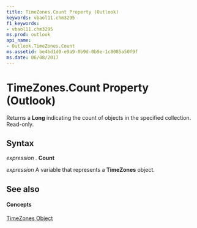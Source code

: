 ```yaml
---
title: TimeZones.Count Property (Outlook)
keywords: vbaol11.chm3295
f1_keywords:
- vbaol11.chm3295
ms.prod: outlook
api_name:
- Outlook.TimeZones.Count
ms.assetid: be4bd1d0-e9a9-0b9d-0b9e-1c8085a50f9f
ms.date: 06/08/2017
---
```



# TimeZones.Count Property (Outlook)

Returns a **Long** indicating the count of objects in the specified collection. Read-only.


## Syntax

 _expression_ . **Count**

 _expression_ A variable that represents a **TimeZones** object.


## See also


#### Concepts


[TimeZones Object](timezones-object-outlook.md)

